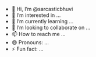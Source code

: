 - 👋 Hi, I’m @sarcasticbhuvi
- 👀 I’m interested in ...
- 🌱 I’m currently learning ...
- 💞️ I’m looking to collaborate on ...
- 📫 How to reach me ...
- 😄 Pronouns: ...
- ⚡ Fun fact: ...

<!---
sarcasticbhuvi/sarcasticbhuvi is a ✨ special ✨ repository because its `README.md` (this file) appears on your GitHub profile.
You can click the Preview link to take a look at your changes.
--->
